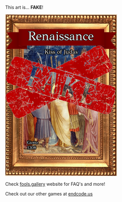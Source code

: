 This art is... 
 **FAKE**! 
 
 ![alt text](Kiss_of_Judas_Fake.png?raw=true "Artwork Card")  
 
 Check [fools.gallery](https://fools.gallery/) website for FAQ's and more! 
 
 Check out our other games at [endcode.us](https://endcode.us/)